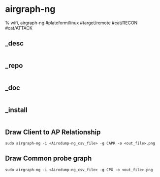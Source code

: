 # airgraph-ng
% wifi, airgraph-ng
#plateform/linux #target/remote #cat/RECON #cat/ATTACK

## _desc
```
```

## _repo
```
```

## _doc
```
```

## _install
```
```


## Draw Client to AP Relationship
```
sudo airgraph-ng -i <Airodump-ng_csv_file> -g CAPR -o <out_file>.png
```


## Draw Common probe graph
```
sudo airgraph-ng -i <Airodump-ng_csv_file> -g CPG -o <out_file>.png
```